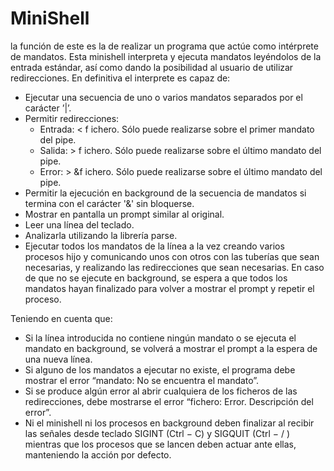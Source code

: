 # MiniShell

la función de este es la de realizar un programa que actúe como intérprete de mandatos. Esta minishell interpreta y ejecuta mandatos 
leyéndolos de la entrada estándar, así como dando la posibilidad al usuario de utilizar redirecciones. En definitiva el interprete es capaz de:
  - Ejecutar una secuencia de uno o varios mandatos separados por el carácter ’|’.
  - Permitir redirecciones:
    - Entrada: < f ichero. Sólo puede realizarse sobre el primer mandato del pipe.
    - Salida: > f ichero. Sólo puede realizarse sobre el último mandato del pipe.
    - Error: > &f ichero. Sólo puede realizarse sobre el último mandato del pipe.
  - Permitir la ejecución en background de la secuencia de mandatos si termina con el carácter '&' sin bloquerse.
  - Mostrar en pantalla un prompt similar al original.
  - Leer una lı́nea del teclado.
  - Analizarla utilizando la librerı́a parse.
  - Ejecutar todos los mandatos de la lı́nea a la vez creando varios procesos hijo y comunicando unos con otros con las tuberı́as que sean necesarias, y realizando las redirecciones que sean necesarias. En caso de que no se ejecute en background, se espera a que todos los mandatos hayan finalizado para volver a mostrar el prompt y repetir el proceso.

Teniendo en cuenta que:
  - Si la lı́nea introducida no contiene ningún mandato o se ejecuta el mandato en background, se volverá a mostrar el prompt a la espera de una nueva lı́nea.
  - Si alguno de los mandatos a ejecutar no existe, el programa debe mostrar el error “mandato: No se encuentra el mandato”.
  - Si se produce algún error al abrir cualquiera de los ficheros de las redirecciones, debe mostrarse el error “fichero: Error. Descripción del error”.
  - Ni el minishell ni los procesos en background deben finalizar al recibir las señales desde teclado SIGINT (Ctrl − C) y SIGQUIT (Ctrl − / ) mientras que los procesos que se lancen deben actuar ante ellas, manteniendo la acción por defecto.
